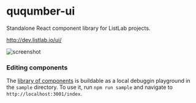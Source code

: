# ququmber-ui
Standalone React component library for ListLab projects.

http://dev.listlab.io/ui/

![screenshot](http://dev.listlab.io/ui/sample.png)

### Editing components
The [library of components](http://dev.listlab.io/ui/) is buildable as a local debuggin playground in the `sample` directory. To use it, run `npm run sample` and navigate to `http://localhost:3001/index`.